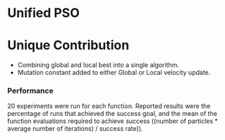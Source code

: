 # Unified PSO

# Unique Contribution
* Combining global and local best into a single algorithm.
* Mutation constant added to either Global or Local velocity update. 

### Performance

20 experiments were run for each function. Reported results were the percentage of runs that achieved the success goal, and the mean of the function evaluations required to achieve success ((number of particles * average number of iterations) / success rate)). 
 
